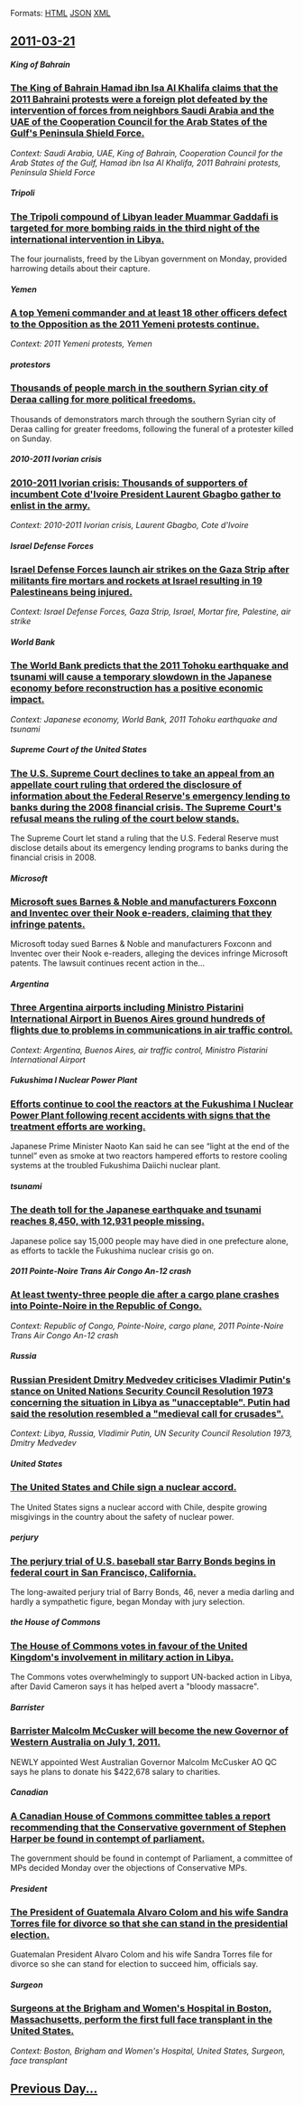 
Formats: [HTML](2011/03/21/index.html)  [JSON](2011/03/21/index.json)  [XML](2011/03/21/index.xml)  

## [2011-03-21](/news/2011/03/21/index.md)

##### King of Bahrain
### [The King of Bahrain Hamad ibn Isa Al Khalifa claims that the 2011 Bahraini protests were a foreign plot defeated by the intervention of forces from neighbors Saudi Arabia and the UAE of the Cooperation Council for the Arab States of the Gulf's Peninsula Shield Force. ](/news/2011/03/21/the-king-of-bahrain-hamad-ibn-isa-al-khalifa-claims-that-the-2011-bahraini-protests-were-a-foreign-plot-defeated-by-the-intervention-of-forc.md)
_Context: Saudi Arabia, UAE, King of Bahrain, Cooperation Council for the Arab States of the Gulf, Hamad ibn Isa Al Khalifa, 2011 Bahraini protests, Peninsula Shield Force_

##### Tripoli
### [The Tripoli compound of Libyan leader Muammar Gaddafi is targeted for more bombing raids in the third night of the international intervention in Libya. ](/news/2011/03/21/the-tripoli-compound-of-libyan-leader-muammar-gaddafi-is-targeted-for-more-bombing-raids-in-the-third-night-of-the-international-interventio.md)
The four journalists, freed by the Libyan government on Monday, provided harrowing details about their capture.

##### Yemen
### [A top Yemeni commander and at least 18 other officers defect to the Opposition as the 2011 Yemeni protests continue. ](/news/2011/03/21/a-top-yemeni-commander-and-at-least-18-other-officers-defect-to-the-opposition-as-the-2011-yemeni-protests-continue.md)
_Context: 2011 Yemeni protests, Yemen_

##### protestors
### [Thousands of people march in the southern Syrian city of Deraa calling for more political freedoms. ](/news/2011/03/21/thousands-of-people-march-in-the-southern-syrian-city-of-deraa-calling-for-more-political-freedoms.md)
Thousands of demonstrators march through the southern Syrian city of Deraa calling for greater freedoms, following the funeral of a protester killed on Sunday.

##### 2010-2011 Ivorian crisis
### [2010-2011 Ivorian crisis: Thousands of supporters of incumbent Cote d'Ivoire President Laurent Gbagbo gather to enlist in the army. ](/news/2011/03/21/2010a2011-ivorian-crisis-thousands-of-supporters-of-incumbent-ca-te-d-ivoire-president-laurent-gbagbo-gather-to-enlist-in-the-army.md)
_Context: 2010-2011 Ivorian crisis, Laurent Gbagbo, Cote d'Ivoire_

##### Israel Defense Forces
### [Israel Defense Forces launch air strikes on the Gaza Strip after militants fire mortars and rockets at Israel resulting in 19 Palestineans being injured. ](/news/2011/03/21/israel-defense-forces-launch-air-strikes-on-the-gaza-strip-after-militants-fire-mortars-and-rockets-at-israel-resulting-in-19-palestineans-b.md)
_Context: Israel Defense Forces, Gaza Strip, Israel, Mortar fire, Palestine, air strike_

##### World Bank
### [The World Bank predicts that the 2011 Tohoku earthquake and tsunami will cause a temporary slowdown in the Japanese economy before reconstruction has a positive economic impact. ](/news/2011/03/21/the-world-bank-predicts-that-the-2011-tahoku-earthquake-and-tsunami-will-cause-a-temporary-slowdown-in-the-japanese-economy-before-reconstr.md)
_Context: Japanese economy, World Bank, 2011 Tohoku earthquake and tsunami_

##### Supreme Court of the United States
### [The U.S. Supreme Court declines to take an appeal from an appellate court ruling that ordered the disclosure of information about the Federal Reserve's emergency lending to banks during the 2008 financial crisis. The Supreme Court's refusal means the ruling of the court below stands. ](/news/2011/03/21/the-u-s-supreme-court-declines-to-take-an-appeal-from-an-appellate-court-ruling-that-ordered-the-disclosure-of-information-about-the-federa.md)
The Supreme Court let stand a ruling that the U.S. Federal Reserve must disclose details about its emergency lending programs to banks during the financial crisis in 2008.

##### Microsoft
### [Microsoft sues Barnes & Noble and manufacturers Foxconn and Inventec over their Nook e-readers, claiming that they infringe patents. ](/news/2011/03/21/microsoft-sues-barnes-noble-and-manufacturers-foxconn-and-inventec-over-their-nook-e-readers-claiming-that-they-infringe-patents.md)
Microsoft today sued Barnes &amp; Noble and manufacturers Foxconn and Inventec over their Nook e-readers, alleging the devices infringe Microsoft patents. The lawsuit continues recent action in the…

##### Argentina
### [Three Argentina airports including Ministro Pistarini International Airport in Buenos Aires ground hundreds of flights due to problems in communications in air traffic control. ](/news/2011/03/21/three-argentina-airports-including-ministro-pistarini-international-airport-in-buenos-aires-ground-hundreds-of-flights-due-to-problems-in-co.md)
_Context: Argentina, Buenos Aires, air traffic control, Ministro Pistarini International Airport_

##### Fukushima I Nuclear Power Plant
### [Efforts continue to cool the reactors at the Fukushima I Nuclear Power Plant following recent accidents with signs that the treatment efforts are working. ](/news/2011/03/21/efforts-continue-to-cool-the-reactors-at-the-fukushima-i-nuclear-power-plant-following-recent-accidents-with-signs-that-the-treatment-effort.md)
Japanese Prime Minister Naoto Kan said he can see “light at the end of the tunnel” even as smoke at two reactors hampered efforts to restore cooling systems at the troubled Fukushima Daiichi nuclear plant.

##### tsunami
### [The death toll for the Japanese earthquake and tsunami reaches 8,450, with 12,931 people missing. ](/news/2011/03/21/the-death-toll-for-the-japanese-earthquake-and-tsunami-reaches-8-450-with-12-931-people-missing.md)
Japanese police say 15,000 people may have died in one prefecture alone, as efforts to tackle the Fukushima nuclear crisis go on.

##### 2011 Pointe-Noire Trans Air Congo An-12 crash
### [At least twenty-three people die after a cargo plane crashes into Pointe-Noire in the Republic of Congo. ](/news/2011/03/21/at-least-twenty-three-people-die-after-a-cargo-plane-crashes-into-pointe-noire-in-the-republic-of-congo.md)
_Context: Republic of Congo, Pointe-Noire, cargo plane, 2011 Pointe-Noire Trans Air Congo An-12 crash_

##### Russia
### [Russian President Dmitry Medvedev criticises Vladimir Putin's stance on United Nations Security Council Resolution 1973 concerning the situation in Libya as "unacceptable". Putin had said the resolution resembled a "medieval call for crusades". ](/news/2011/03/21/russian-president-dmitry-medvedev-criticises-vladimir-putin-s-stance-on-united-nations-security-council-resolution-1973-concerning-the-situa.md)
_Context: Libya, Russia, Vladimir Putin, UN Security Council Resolution 1973, Dmitry Medvedev_

##### United States
### [The United States and Chile sign a nuclear accord. ](/news/2011/03/21/the-united-states-and-chile-sign-a-nuclear-accord.md)
The United States signs a nuclear accord with Chile, despite growing misgivings in the country about the safety of nuclear power.

##### perjury
### [The perjury trial of U.S. baseball star Barry Bonds begins in federal court in San Francisco, California. ](/news/2011/03/21/the-perjury-trial-of-u-s-baseball-star-barry-bonds-begins-in-federal-court-in-san-francisco-california.md)
The long-awaited perjury trial of Barry Bonds, 46, never a media darling and hardly a sympathetic figure, began Monday with jury selection.

##### the House of Commons
### [The House of Commons votes in favour of the United Kingdom's involvement in military action in Libya. ](/news/2011/03/21/the-house-of-commons-votes-in-favour-of-the-united-kingdom-s-involvement-in-military-action-in-libya.md)
The Commons votes overwhelmingly to support UN-backed action in Libya, after David Cameron says it has helped avert a &quot;bloody massacre&quot;.

##### Barrister
### [Barrister Malcolm McCusker will become the new Governor of Western Australia on July 1, 2011. ](/news/2011/03/21/barrister-malcolm-mccusker-will-become-the-new-governor-of-western-australia-on-july-1-2011.md)
NEWLY appointed West Australian Governor Malcolm McCusker AO QC says he plans to donate his $422,678 salary to charities.

##### Canadian
### [A Canadian House of Commons committee tables a report recommending that the Conservative government of Stephen Harper be found in contempt of parliament. ](/news/2011/03/21/a-canadian-house-of-commons-committee-tables-a-report-recommending-that-the-conservative-government-of-stephen-harper-be-found-in-contempt-o.md)
The government should be found in contempt of Parliament, a committee of MPs decided Monday over the objections of Conservative MPs.

##### President
### [The President of Guatemala Alvaro Colom and his wife Sandra Torres file for divorce so that she can stand in the presidential election. ](/news/2011/03/21/the-president-of-guatemala-alvaro-colom-and-his-wife-sandra-torres-file-for-divorce-so-that-she-can-stand-in-the-presidential-election.md)
Guatemalan President Alvaro Colom and his wife Sandra Torres file for divorce so she can stand for election to succeed him, officials say.

##### Surgeon
### [Surgeons at the Brigham and Women's Hospital in Boston, Massachusetts, perform the first full face transplant in the United States. ](/news/2011/03/21/surgeons-at-the-brigham-and-women-s-hospital-in-boston-massachusetts-perform-the-first-full-face-transplant-in-the-united-states.md)
_Context: Boston, Brigham and Women's Hospital, United States, Surgeon, face transplant_

## [Previous Day...](/news/2011/03/20/index.md)

